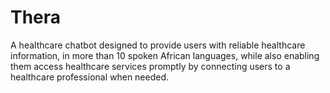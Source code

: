 # Thera

A healthcare chatbot designed to provide users with reliable healthcare information, in more than 10 spoken African languages, while also enabling them access healthcare services promptly by connecting users to a healthcare professional when needed.
